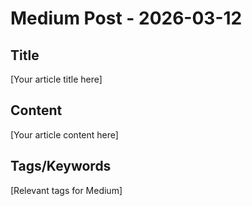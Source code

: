 # Medium Post - 2026-03-12

## Title
[Your article title here]

## Content
[Your article content here]

## Tags/Keywords
[Relevant tags for Medium]
